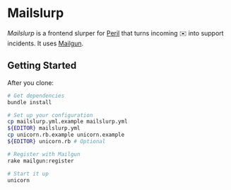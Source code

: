 # Mailslurp

*Mailslurp* is a frontend slurper for [Peril](https://github.com/rackerlabs/peril)
that turns incoming :envelope: into support incidents. It uses
[Mailgun](https://mailgun.com/).

## Getting Started

After you clone:

```bash
# Get dependencies
bundle install

# Set up your configuration
cp mailslurp.yml.example mailslurp.yml
${EDITOR} mailslurp.yml
cp unicorn.rb.example unicorn.example
${EDITOR} unicorn.rb # Optional

# Register with Mailgun
rake mailgun:register

# Start it up
unicorn
```
